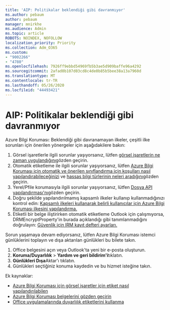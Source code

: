 ```yaml
---
title: 'AIP: Politikalar beklendiği gibi davranmıyor'
ms.author: pebaum
author: pebaum
manager: mnirkhe
ms.audience: Admin
ms.topic: article
ROBOTS: NOINDEX, NOFOLLOW
localization_priority: Priority
ms.collection: Adm_O365
ms.custom:
- "9002266"
- "4780"
ms.openlocfilehash: 7926ff9ebbd54969fb5b3ae5d909baffe96a4292
ms.sourcegitcommit: 2afad0b107d03cd8c4de0b85b5bee38a13a7960d
ms.translationtype: MT
ms.contentlocale: tr-TR
ms.lasthandoff: 05/26/2020
ms.locfileid: "44493421"
---
```

# <a name="aip-policies-not-behaving-as-expected"></a>AIP: Politikalar beklendiği gibi davranmıyor

Azure Bilgi Koruması: Beklendiği gibi davranamayan ilkeler, çeşitli ilke sorunları için önerilen yönergeler için aşağıdakilere bakın:

1. Görsel işaretlerle ilgili sorunlar yaşıyorsanız, lütfen [görsel işaretlerin ne zaman uygulandığını](https://docs.microsoft.com/azure/information-protection/configure-policy-markings#when-visual-markings-are-applied)gözden geçirin.
2. Otomatik etiketleme ile ilgili sorunlar yaşıyorsanız, lütfen [Azure Bilgi Koruması için otomatik ve önerilen sınıflandırma için koşulları nasıl yapılandırabileceğinizi](https://docs.microsoft.com/azure/information-protection/configure-policy-classification) ve [hassas bilgi türlerinin neleri aradığını](https://docs.microsoft.com/office365/securitycompliance/what-the-sensitive-information-types-look-for)gözden geçirin.
3. Yerel/Pfile korumasıyla ilgili sorunlar yaşıyorsanız, lütfen [Dosya API yapılandırması'nı](https://docs.microsoft.com/azure/information-protection/develop/file-api-configuration)gözden geçirin.
4. Doğru şekilde yapılandırılmamış kapsamlı ilkeler kullanıp kullanmadığınızı kontrol edin: [Kapsamlı ilkeleri kullanarak belirli kullanıcılar için Azure Bilgi Koruması ilkesini yapılandırma.](https://docs.microsoft.com/azure/information-protection/configure-policy-scope)
5. Etiketli bir belge iliştirirken otomatik etiketleme Outlook için çalışmıyorsa, DRMEncryptProperty'in burada açıklandığı gibi tanımlanmadığını doğrulayın: [Güvenlik için IRM kayıt defteri ayarları.](https://docs.microsoft.com/deployoffice/security/protect-sensitive-messages-and-documents-by-using-irm-in-office#office-2016-irm-registry-key-options)

Sorun yaşamaya devam ediyorsanız, lütfen Azure Bilgi Koruması istemci günlüklerini toplayın ve dışa aktarılan günlükleri bu bilete takın.

1. Office belgesini açın veya Outlook'ta yeni bir e-posta oluşturun.
2. **Koruma/Duyarlılık**  >  **Yardım ve geri bildirim'i**tıklatın.
3. **Günlükleri Dışa**Aktar'ı tıklatın.
4. Günlükleri seçtiğiniz konuma kaydedin ve bu hizmet isteğine takın.

Ek kaynaklar:

- [Azure Bilgi Koruması için görsel işaretler için etiket nasıl yapılandırılabilen](https://docs.microsoft.com/azure/information-protection/configure-policy-markings)
- [Azure Bilgi Koruması belgelerini gözden geçirin](https://docs.microsoft.com/azure/information-protection/what-is-information-protection)
- [Office uygulamalarında duyarlılık etiketlerini kullanma](https://docs.microsoft.com/microsoft-365/compliance/sensitivity-labels-office-apps)

